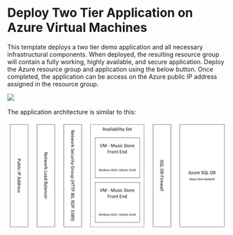 # Deploy Two Tier Application on Azure Virtual Machines

This template deploys a two tier demo application and all necessary infrastructural components. When deployed, the resulting resource group will contain a fully working, highly available, and secure application. Deploy the Azure resource group and application using the below button. Once completed, the application can be access on the Azure public IP address assigned in the resource group. 

<a href="https://portal.azure.com/#create/Microsoft.Template/uri/https%3A%2F%2Fraw.githubusercontent.com%2Fneilpeterson%2Fnepeters-azure-templates%2Fmaster%2Fdotnet-core-music-vm-sql-db%2Fazuredeploy.json" target="_blank">
    <img src="http://azuredeploy.net/deploybutton.png"/>
</a>

The application architecture is similar to this:

![](./media/architecture.png)
